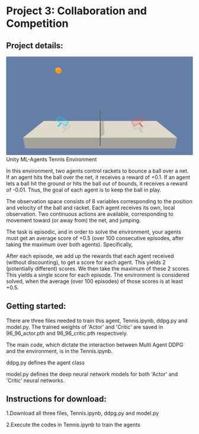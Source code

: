 


# Project 3: Collaboration and Competition


## Project details:

![title](tennis.png)
Unity ML-Agents Tennis Environment


In this environment, two agents control rackets to bounce a ball over a net. If an agent hits the ball over the net, it receives a reward of +0.1. If an agent lets a ball hit the ground or hits the ball out of bounds, it receives a reward of -0.01. Thus, the goal of each agent is to keep the ball in play.

The observation space consists of 8 variables corresponding to the position and velocity of the ball and racket. Each agent receives its own, local observation. Two continuous actions are available, corresponding to movement toward (or away from) the net, and jumping.

The task is episodic, and in order to solve the environment, your agents must get an average score of +0.5 (over 100 consecutive episodes, after taking the maximum over both agents). Specifically,

After each episode, we add up the rewards that each agent received (without discounting), to get a score for each agent. This yields 2 (potentially different) scores. We then take the maximum of these 2 scores.
This yields a single score for each episode.
The environment is considered solved, when the average (over 100 episodes) of those scores is at least +0.5.


## Getting started:
There are three files needed to train this agent, Tennis.ipynb, ddpg.py and model.py. The trained weights of 'Actor' and 'Critic' are saved in 96_96_actor.pth and 96_96_critic.pth respectively.

The main code, which dictate the interaction between Multi Agent DDPG and the environment, is in the Tennis.ipynb. 

ddpg.py defines the agent class

model.py defines the deep neural network models for both 'Actor' and 'Critic' neural networks.  


## Instructions for download:
1.Download all three files, Tennis.ipynb, ddpg.py and model.py

2.Execute the codes in Tennis.ipynb to train the agents
